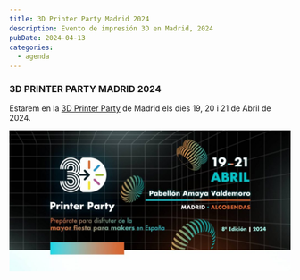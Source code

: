 ```yaml
---
title: 3D Printer Party Madrid 2024
description: Evento de impresión 3D en Madrid, 2024
pubDate: 2024-04-13
categories:
  - agenda
---
```


### 3D PRINTER PARTY MADRID 2024

Estarem en la [3D Printer Party](https://3dprinterparty.es/) de Madrid els dies 19, 20 i 21 de Abril de 2024.

 ![](images/BANNER_3d_printerparty_-uai-1440x720-1-1024x512.jpg)
